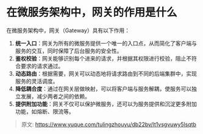 # 在微服务架构中，网关的作用是什么

在微服务架构中，网关（Gateway）具有以下作用：

1. **统一入口**：网关为所有的微服务提供一个唯一的入口点，从而简化了客户端与服务的交互，同时保障了后台服务的安全性。
2. **鉴权校验**：网关能够识别每个进来的请求，并根据其权限进行校验，阻止不符合要求的请求通过。
3. **动态路由**：根据需要，网关可以动态地将请求路由到不同的后端集群中，实现服务的灵活调度。
4. **降低耦合度**：通过在网关层做映射，可以将客户端与服务解耦，使服务可以独立发展，减少两者之间的依赖。
5. **提供附加功能**：网关不仅可以保护微服务，还可以为服务提供和沉淀更多附加功能，如熔断、限流等。


> 原文: <https://www.yuque.com/tulingzhouyu/db22bv/lt1vsgvuwy5lsqtb>